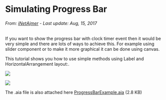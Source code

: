 # Simulating Progress Bar

###### From: [iNetAjmer](http://community.appybuilder.com/u/inetajmer) - Last update: Aug, 15, 2017

If you want to show the progress bar with clock timer event then it would be very simple and there are lots of ways to achieve this. For example using slider component or to make it more graphical it can be done using canvas.

This tutorial shows you how to use simple methods using Label and HorizontalArrangement layout:.

![](http://community.appybuilder.com/uploads/default/original/2X/8/850d534788f40b5b52d6907952fe9eeaa556e2bb.png)

![](http://community.appybuilder.com/uploads/default/optimized/2X/9/9878d1ba83cde88d4ad82802839343f17b4449f3_1_690x324.png)

The .aia file is also attached here [ProgressBarExample.aia](http://community.appybuilder.com/uploads/default/original/2X/3/34cdfecb9549c74d6712495685093429c705f32c.aia) \(2.8 KB\)

